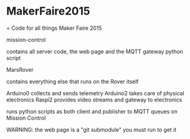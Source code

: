 # MakerFaire2015
=
Code for all things Maker Faire 2015

mission-control 

contains all server code, the web page and the MQTT gateway python script


MarsRover 

contains everything else that runs on the Rover itself

Arduino0 collects and sends telemetry
Arduino2 takes care of physical electronics
Raspi2 provides video streams and gateway to electronics

runs python scripts as both client and publisher to MQTT queues on Mission Control



WARNING: the web page is a "git submodule" you must run to get it

